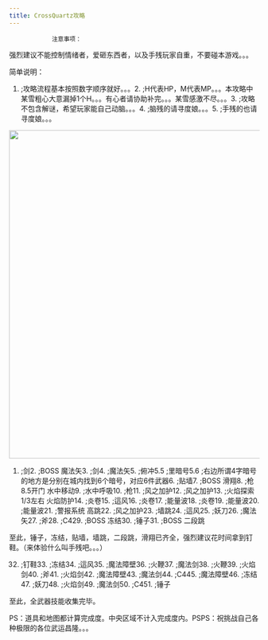 ```yaml
---
title: CrossQuartz攻略
---
```


                注意事项：

强烈建议不能控制情绪者，爱砸东西者，以及手残玩家自重，不要碰本游戏。。。

简单说明：

1. ;攻略流程基本按照数字顺序就好。。。2. ;H代表HP，M代表MP。。。本攻略中某雪粗心大意漏掉1个H。。。有心者请协助补完。。。某雪感激不尽。。。3. ;攻略不包含解谜，希望玩家能自己动脑。。。4. ;脑残的请寻度娘。。。5. ;手残的也请寻度娘。。。

<a href="https://img.2dfan.com/old_source/guide/crossquartz/map.jpg" target="_blank"><img src="https://img.2dfan.com/old_source/guide/crossquartz/map.jpg" width="660" alt="" /></a>

1. ;剑2. ;BOSS 魔法矢3. ;剑4. ;魔法矢5. ;俯冲5.5 ;里暗号5.6 ;右边所谓4字暗号的地方是分别在城内找到6个暗号，对应6件武器6. ;贴墙7. ;BOSS 滑翔8. ;枪8.5开门 水中移动9. ;水中呼吸10. ;枪11. ;风之加护12. ;风之加护13. ;火焰探索1/3左右 火焰防护14. ;炎卷15. ;這风16. ;炎卷17. ;能量波18. ;炎卷19. ;能量波20. ;能量波21. ;警报系统 高跳22. ;风之加护23. ;墙跳24. ;這风25. ;妖刀26. ;魔法矢27. ;斧28. ;C429. ;BOSS 冻结30. ;锤子31. ;BOSS 二段跳

至此，锤子，冻结，贴墙，墙跳，二段跳，滑翔已齐全，强烈建议花时间拿到钉鞋。（来体验什么叫手残吧。。。）

32. ;钉鞋33. ;冻结34. ;這风35. ;魔法障壁36. ;火鞭37. ;魔法剑38. ;火鞭39. ;火焰剑40. ;斧41. ;火焰剑42. ;魔法障壁43. ;魔法剑44. ;C445. ;魔法障壁46. ;冻结47. ;妖刀48. ;火焰剑49. ;魔法剑50. ;C451. ;锤子

至此，全武器技能收集完毕。

PS：道具和地图都计算完成度。中央区域不计入完成度内。PSPS：祝挑战自己各种极限的各位武运昌隆。。。
              
